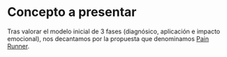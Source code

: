 # Concepto a presentar

Tras valorar el modelo inicial de 3 fases (diagnósico, aplicación e impacto emocional), nos decantamos por la propuesta que denominamos [Pain Runner](./runner.md).

